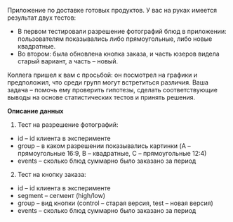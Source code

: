 Приложение по доставке готовых продуктов. У вас на руках имеется результат двух тестов:

* В первом тестировали разрешение фотографий блюд в приложении: пользователям показывались либо прямоугольные, либо новые квадратные. 
* Во втором: была обновлена кнопка заказа, и часть юзеров видела старый вариант, а часть – новый.

Коллега пришел к вам с просьбой: он посмотрел на графики и предположил, что среди групп могут встретиться различия. Ваша задача – помочь ему проверить гипотезы, сделать соответствующие выводы на основе статистических тестов и принять решения.

**Описание данных**

1. Тест на разрешение фотографий:  
* id – id клиента в эксперименте
* group – в каком разрешении показывались картинки (A – прямоугольные 16:9, B – квадратные, C – прямоугольные 12:4)
* events – сколько блюд суммарно было заказано за период

2. Тест на кнопку заказа:
* id – id клиента в эксперименте
* segment – сегмент (high/low)
* group – вид кнопки (control – старая версия, test – новая версия)
* events – сколько блюд суммарно было заказано за период
